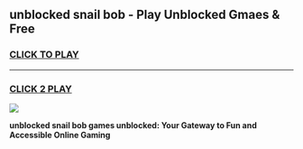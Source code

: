 
## unblocked snail bob - Play Unblocked Gmaes & Free
<h3>
<a href="https://news.freeplayer.one?title=unblocked_snail_bob&ref=23F">CLICK TO PLAY</a></h3>
<hr>

<h3>
<a href="https://news.freeplayer.one?title=unblocked_snail_bob&ref=23F">CLICK 2 PLAY</a>
  
</h3>

<a href="https://news.freeplayer.one?title=unblocked_snail_bob&ref=23F/"><img src="https://clearcache.store/games.png"></a>


**unblocked snail bob games unblocked: Your Gateway to Fun and Accessible Online Gaming**
